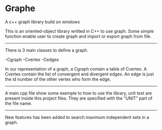 # Graphe
A c++ graph library build on windows

This is an oriented-object library writted in C++ to use graph.
Some simple function enable user to create graph and import or export graph from file.

-------------------------------------------------------------------------------------------------------------------

There is 3 main classes to define a graph.

-Cgraph
-Cvertex
-Cedges

In our representation of a graph, a Cgraph contain a table of Cvertex. A Cvertex contain the list of convergent and divergent edges.
An edge is just the id number of the other vertex who form the edge.

-------------------------------------------------------------------------------------------------------------------

A main.cpp file show some exemple to how to use the library, unit test are present inside this project files.
They are specified with the "UNIT" part of the file name.

-------------------------------------------------------------------------------------------------------------------

New features has been added to search maximum independent sets in a graph.

